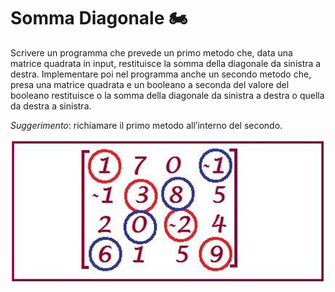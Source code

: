 # Somma Diagonale 🏍

Scrivere un programma che prevede un primo metodo che, data una matrice quadrata in input, restituisce la somma della diagonale da sinistra a destra.
Implementare poi nel programma anche un secondo metodo che, presa una matrice quadrata e un booleano a seconda del valore del booleano restituisce o la somma della diagonale da sinistra a destra o quella da destra a sinistra.

_Suggerimento_: richiamare il primo metodo all’interno del secondo.

![DiagonalSum](img/diagonal_sum_img.png)